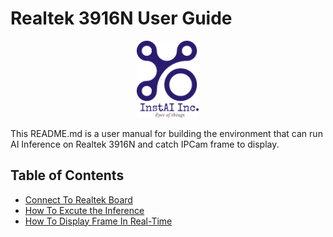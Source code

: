 # Realtek 3916N User Guide

<div align=center>
    <p>
        <a href="https://www.instai.co/">
            <img src="./img/instai.png" width="100">
        </a>
    </p>
</div>

This README.md is a user manual for building the environment that can run AI Inference on Realtek 3916N and catch IPCam frame to display.

## Table of Contents

- [Connect To Realtek Board](./doc/connect_board.md)
- [How To Excute the Inference](./doc/inference.md)
- [How To Display Frame In Real-Time](./doc/display.md)
